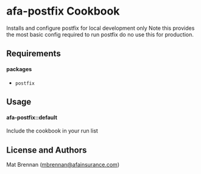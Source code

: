 afa-postfix Cookbook
====================
Installs and configure postfix for local development only
Note this provides the most basic config required to run postfix do no use this for production.

Requirements
------------
#### packages
- `postfix`

Usage
-----
#### afa-postfix::default
Include the cookbook in your run list

License and Authors
-------------------
Mat Brennan (mbrennan@afainsurance.com)
